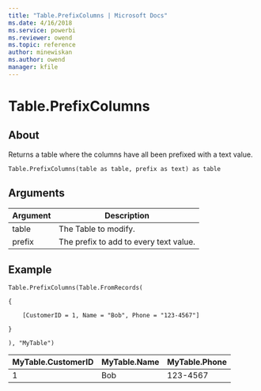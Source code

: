 ```yaml
---
title: "Table.PrefixColumns | Microsoft Docs"
ms.date: 4/16/2018
ms.service: powerbi
ms.reviewer: owend
ms.topic: reference
author: minewiskan
ms.author: owend
manager: kfile
---
```

# Table.PrefixColumns

  
## About  
Returns a table where the columns have all been prefixed with a text value.  
  
```  
Table.PrefixColumns(table as table, prefix as text) as table  
```  
  
## Arguments  
  
|Argument|Description|  
|------------|---------------|  
|table|The Table to modify.|  
|prefix|The prefix to add to every text value.|  
  
## Example  
  
```  
Table.PrefixColumns(Table.FromRecords(  
  
{  
  
    [CustomerID = 1, Name = "Bob", Phone = "123-4567"]  
  
}  
  
), "MyTable")  
```  
  
|MyTable.CustomerID|MyTable.Name|MyTable.Phone|  
|----------------------|----------------|-----------------|  
|1|Bob|123-4567|  
  
